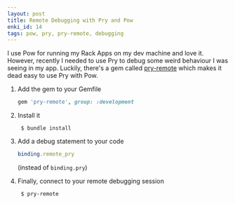 ```yaml
---
layout: post
title: Remote Debugging with Pry and Pow
enki_id: 14
tags: pow, pry, pry-remote, debugging
---
```


I use Pow for running my Rack Apps on my dev machine and love it. However, recently I needed to use Pry to debug some weird behaviour I was seeing in my app.
Luckily, there's a gem called [pry-remote](https://github.com/Mon-Ouie/pry-remote) which makes it dead easy to use Pry with Pow.

1. Add the gem to your Gemfile

    ```ruby
    gem 'pry-remote', group: :development
    ```

2. Install it

        $ bundle install

3. Add a debug statement to your code

    ```ruby
    binding.remote_pry
    ```

    (instead of `binding.pry`)

4. Finally, connect to your remote debugging session

        $ pry-remote
